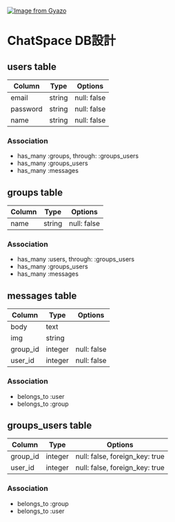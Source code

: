 [![Image from Gyazo](https://i.gyazo.com/3f07c6d964337990f1e5cb789cdc11bc.gif)](https://gyazo.com/3f07c6d964337990f1e5cb789cdc11bc)
  
  
  # ChatSpace DB設計
## users table
|Column|Type|Options|
|------|----|-------|
|email|string|null: false|
|password|string|null: false|
|name|string|null: false|
### Association
 - has_many :groups, through: :groups_users
 - has_many :groups_users
 - has_many :messages
  
## groups table
|Column|Type|Options|
|------|----|-------|
|name|string|null: false|
### Association
 - has_many :users, through: :groups_users
 - has_many :groups_users
 - has_many :messages
  
## messages table
|Column|Type|Options|
|------|----|-------|
|body|text|
|img|string|
|group_id|integer|null: false|
|user_id|integer|null: false|
### Association
 - belongs_to :user
 - belongs_to :group

## groups_users table
|Column|Type|Options|
|------|----|-------|
|group_id|integer|null: false, foreign_key: true|
|user_id|integer|null: false, foreign_key: true|
### Association
 - belongs_to :group
 - belongs_to :user
